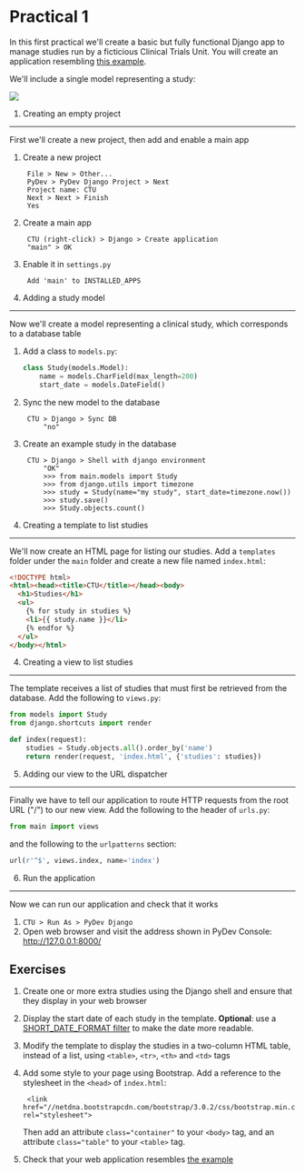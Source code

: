 Practical 1
===========
In this first practical we'll create a basic but fully functional Django app to manage studies run by a ficticious Clinical Trials Unit. You will create an application resembling [this example](http://ld-cisbic1.bc.ic.ac.uk:8000/).

We'll include a single model representing a study:

![](https://raw.github.com/mwoodbri/django-tutorial/master/Practical-1/Study.png)

1. Creating an empty project
----------------------------
First we'll create a new project, then add and enable a main app

1. Create a new project

        File > New > Other...
        PyDev > PyDev Django Project > Next
        Project name: CTU
        Next > Next > Finish
        Yes
        
1. Create a main app

        CTU (right-click) > Django > Create application
        "main" > OK
        
1. Enable it in ```settings.py```

        Add 'main' to INSTALLED_APPS


2. Adding a study model
-----------------------
Now we'll create a model representing a clinical study, which corresponds to a database table

1. Add a class to ```models.py```:

    ```python
    class Study(models.Model):
        name = models.CharField(max_length=200)
        start_date = models.DateField()
    ```
1. Sync the new model to the database

        CTU > Django > Sync DB
            "no"

1. Create an example study in the database

        CTU > Django > Shell with django environment
            "OK"
            >>> from main.models import Study
            >>> from django.utils import timezone
            >>> study = Study(name="my study", start_date=timezone.now())
            >>> study.save()
            >>> Study.objects.count()


3. Creating a template to list studies
--------------------------------------
We'll now create an HTML page for listing our studies. Add a ```templates``` folder under the ```main``` folder and create a new file named ```index.html```:

```html
<!DOCTYPE html>
<html><head><title>CTU</title></head><body>
  <h1>Studies</h1>
  <ul>
    {% for study in studies %}
    <li>{{ study.name }}</li>
    {% endfor %}
  </ul>
</body></html>
```

4. Creating a view to list studies
----------------------------------
The template receives a list of studies that must first be retrieved from the database. Add the following to ```views.py```:

```python
from models import Study
from django.shortcuts import render

def index(request):
    studies = Study.objects.all().order_by('name')
    return render(request, 'index.html', {'studies': studies})
```

5. Adding our view to the URL dispatcher
----------------------------------------
Finally we have to tell our application to route HTTP requests from the root URL ("/") to our new view. Add the following to the header of ```urls.py```:

```python
from main import views
```

and the following to the ```urlpatterns``` section:

```python
url(r'^$', views.index, name='index')
```

6. Run the application
----------------------
Now we can run our application and check that it works

1. ```CTU > Run As > PyDev Django```
2. Open web browser and visit the address shown in PyDev Console: http://127.0.0.1:8000/

Exercises
---------
1. Create one or more extra studies using the Django shell and ensure that they display in your web browser
1. Display the start date of each study in the template. **Optional**: use a [SHORT_DATE_FORMAT filter](https://docs.djangoproject.com/en/dev/ref/templates/builtins/#date) to make the date more readable.
1. Modify the template to display the studies in a two-column HTML table, instead of a list, using ```<table>```, ```<tr>```, ```<th>``` and ```<td>``` tags
1. Add some style to your page using Bootstrap. Add a reference to the stylesheet in the ```<head>``` of ```index.html```:

        <link href="//netdna.bootstrapcdn.com/bootstrap/3.0.2/css/bootstrap.min.css" rel="stylesheet">
        
    Then add an attribute ```class="container"``` to your ```<body>``` tag, and an attribute ```class="table"``` to your ```<table>``` tag.
1. Check that your web application resembles [the example](http://ld-cisbic1.bc.ic.ac.uk:8000/)
